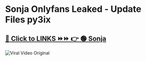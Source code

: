 
 # Sonja Onlyfans Leaked - Update Files py3ix

## <h2><a href="https://clipsfans.com/Sonja&ref=git">🔗 Click to LINKS ⏩⏩ 👉 🟢 Sonja </a></h2>

<a href="https://clipsfans.com/Sonja&ref=git" rel="nofollow" data-target="animated-image.originalLink"><img src="https://i.ibb.co.com/xMMVF88/686577567.gif" alt="Viral Video Original" style="max-width: 100%; display: inline-block;" data-target="animated-image.originalImage"></a>

